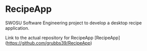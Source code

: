 # RecipeApp
SWOSU Software Engineering project to develop a desktop recipe application.

Link to the actual repository for RecipeApp [RecipeApp] (https://github.com/grubbs39/RecipeApp)
